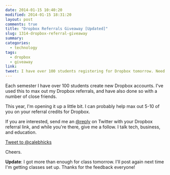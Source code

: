 ```yaml
---
date: 2014-01-15 10:40:20
modified: 2014-01-15 18:31:20
layout: post
comments: true
title: "Dropbox Referrals Giveaway [Updated]"
slug: 1314-dropbox-referral-giveaway
summary:
categories:
  - technology
tags: 
  - dropbox
  - giveaway
link: 
tweet: I have over 100 students registering for Dropbox tomorrow. Need referrals to bolster your account?
---
```


Each semester I have over 100 students create new Dropbox accounts. I've used this to max out my Dropbox referrals, and have also done so with a number of close friends.

This year, I'm opening it up a little bit. I can probably help max out 5-10 of you on your referral credits for Dropbox. 

If you are interested, send me an [@reply][1] on Twitter with your Dropbox referral link, and while you're there, give me a follow. I talk tech, business, and education.

<a href="https://twitter.com/intent/tweet?screen_name=calebhicks" class="twitter-mention-button" data-lang="en">Tweet to @calebhicks</a>
<script>!function(d,s,id){var js,fjs=d.getElementsByTagName(s)[0];if(!d.getElementById(id)){js=d.createElement(s);js.id=id;js.src="https://platform.twitter.com/widgets.js";fjs.parentNode.insertBefore(js,fjs);}}(document,"script","twitter-wjs");</script>

Cheers.

**Update**: I got more than enough for class tomorrow. I'll post again next time I'm getting classes set up. Thanks for the feedback everyone!

[1]: http://twitter.com/calebhicks